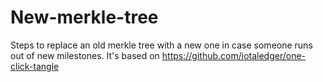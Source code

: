 # New-merkle-tree
Steps to replace an old merkle tree with a new one in case someone runs out of new milestones. It's based on https://github.com/iotaledger/one-click-tangle
